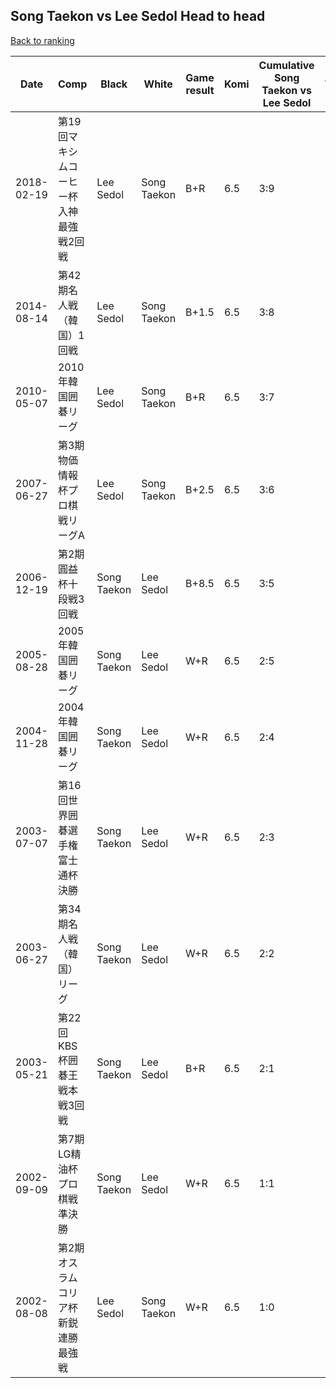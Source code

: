 ## Song Taekon vs Lee Sedol Head to head

[Back to ranking](../../index.md)




| **Date** | **Comp** | **Black** | **White** | **Game result** | **Komi** | **Cumulative Song Taekon vs Lee Sedol** | **Song Taekon streak** | **Lee Sedol streak** | 
| --- | --- | --- | --- | --- | --- | --- | --- | --- |
| 2018-02-19 | 第19回マキシムコーヒー杯入神最強戦2回戦 | Lee Sedol | Song Taekon | B+R | 6.5 | 3:9 | 0 | 4 | 
| 2014-08-14 | 第42期名人戦（韓国）1回戦 | Lee Sedol | Song Taekon | B+1.5 | 6.5 | 3:8 | 0 | 3 | 
| 2010-05-07 | 2010年韓国囲碁リーグ | Lee Sedol | Song Taekon | B+R | 6.5 | 3:7 | 0 | 2 | 
| 2007-06-27 | 第3期物価情報杯プロ棋戦リーグA | Lee Sedol | Song Taekon | B+2.5 | 6.5 | 3:6 | 0 | 1 | 
| 2006-12-19 | 第2期圓益杯十段戦3回戦 | Song Taekon | Lee Sedol | B+8.5 | 6.5 | 3:5 | 1 | 0 | 
| 2005-08-28 | 2005年韓国囲碁リーグ | Song Taekon | Lee Sedol | W+R | 6.5 | 2:5 | 0 | 4 | 
| 2004-11-28 | 2004年韓国囲碁リーグ | Song Taekon | Lee Sedol | W+R | 6.5 | 2:4 | 0 | 3 | 
| 2003-07-07 | 第16回世界囲碁選手権富士通杯決勝 | Song Taekon | Lee Sedol | W+R | 6.5 | 2:3 | 0 | 2 | 
| 2003-06-27 | 第34期名人戦（韓国）リーグ | Song Taekon | Lee Sedol | W+R | 6.5 | 2:2 | 0 | 1 | 
| 2003-05-21 | 第22回KBS杯囲碁王戦本戦3回戦 | Song Taekon | Lee Sedol | B+R | 6.5 | 2:1 | 1 | 0 | 
| 2002-09-09 | 第7期LG精油杯プロ棋戦準決勝 | Song Taekon | Lee Sedol | W+R | 6.5 | 1:1 | 0 | 1 | 
| 2002-08-08 | 第2期オスラムコリア杯新鋭連勝最強戦 | Lee Sedol | Song Taekon | W+R | 6.5 | 1:0 | 1 | 0 |




